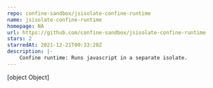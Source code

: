 ```yaml
---
repo: confine-sandbox/jsisolate-confine-runtime
name: jsisolate-confine-runtime
homepage: NA
url: https://github.com/confine-sandbox/jsisolate-confine-runtime
stars: 2
starredAt: 2021-12-21T00:33:28Z
description: |-
    Confine runtime: Runs javascript in a separate isolate.
---
```


[object Object]
